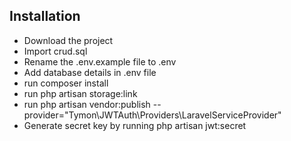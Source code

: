 

## Installation

- Download the project
- Import crud.sql
- Rename the .env.example file to .env
- Add database details in .env file
- run composer install
- run php artisan storage:link
- run php artisan vendor:publish --provider="Tymon\JWTAuth\Providers\LaravelServiceProvider"
- Generate secret key by running php artisan jwt:secret
